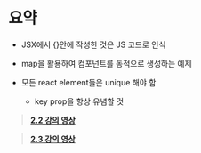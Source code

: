 # 요약

- JSX에서 {}안에 작성한 것은 JS 코드로 인식

- map을 활용하여 컴포넌트를 동적으로 생성하는 예제

- 모든 react element들은 unique 해야 함
  - key prop을 항상 유념할 것

> **[2.2 강의 영상](https://youtu.be/2RZ8dlJKmFo)**

> **[2.3 강의 영상](https://youtu.be/icuG1Xk420g)**
